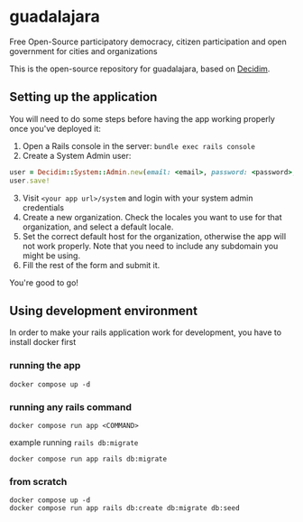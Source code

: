# guadalajara

Free Open-Source participatory democracy, citizen participation and open government for cities and organizations

This is the open-source repository for guadalajara, based on [Decidim](https://github.com/decidim/decidim).

## Setting up the application

You will need to do some steps before having the app working properly once you've deployed it:

1. Open a Rails console in the server: `bundle exec rails console`
2. Create a System Admin user:
```ruby
user = Decidim::System::Admin.new(email: <email>, password: <password>, password_confirmation: <password>)
user.save!
```
3. Visit `<your app url>/system` and login with your system admin credentials
4. Create a new organization. Check the locales you want to use for that organization, and select a default locale.
5. Set the correct default host for the organization, otherwise the app will not work properly. Note that you need to include any subdomain you might be using.
6. Fill the rest of the form and submit it.

You're good to go!

## Using development environment

In order to make your rails application work for development, you have to install docker first

### running the app

`docker compose up -d`

### running any rails command

`docker compose run app <COMMAND>`

example running `rails db:migrate`

`docker compose run app rails db:migrate`


### from scratch

```
docker compose up -d
docker compose run app rails db:create db:migrate db:seed
```

